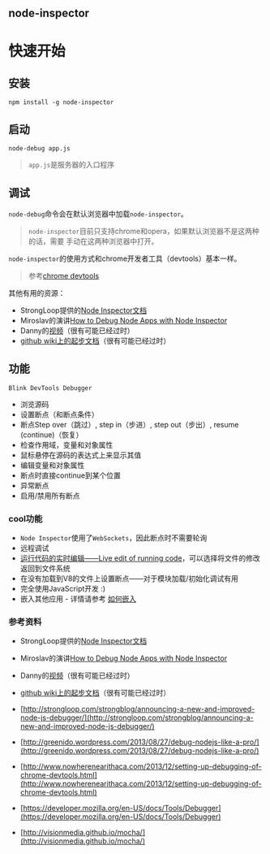 node-inspector---# 快速开始## 安装`npm install -g node-inspector`## 启动`node-debug app.js`> `app.js`是服务器的入口程序## 调试`node-debug`命令会在默认浏览器中加载`node-inspector`。> `node-inspector`目前只支持chrome和opera，如果默认浏览器不是这两种的话，需要> 手动在这两种浏览器中打开。`node-inspector`的使用方式和chrome开发者工具（devtools）基本一样。> 参考[chrome devtools](http://code.google.com/chrome/devtools/docs/scripts.html)其他有用的资源：* StrongLoop提供的[Node Inspector文档](http://docs.strongloop.com/display/DOC/Running+Node+Inspector)* Miroslav的演讲[How to Debug Node Apps with Node Inspector](https://vimeo.com/77870960)* Danny的[视频](http://www.youtube.com/view_play_list?p=A5216AC29A41EFA8)（很有可能已经过时）* [github wiki上的起步文档](http://github.com/node-inspector/node-inspector/wiki/Getting-Started---from-scratch)（很有可能已经过时）## 功能`Blink DevTools Debugger`* 浏览源码* 设置断点（和断点条件）* 断点Step over（跳过）, step in（步进）, step out（步出）, resume (continue)（恢复）* 检查作用域，变量和对象属性* 鼠标悬停在源码的表达式上来显示其值* 编辑变量和对象属性* 断点时直接continue到某个位置* 异常断点* 启用/禁用所有断点### cool功能* `Node Inspector`使用了`WebSockets`，因此断点时不需要轮询* 远程调试* [运行代码的实时编辑——Live edit of running code](http://github.com/node-inspector/node-inspector/wiki/LiveEdit)，可以选择将文件的修改返回到文件系统* 在没有加载到V8的文件上设置断点——对于模块加载/初始化调试有用* 完全使用JavaScript开发 :)* 嵌入其他应用 - 详情请参考 [如何嵌入](https://github.com/node-inspector/node-inspector/blob/master/docs/embedding.md)### 参考资料* StrongLoop提供的[Node Inspector文档](http://docs.strongloop.com/display/DOC/Running+Node+Inspector)* Miroslav的演讲[How to Debug Node Apps with Node Inspector](https://vimeo.com/77870960)* Danny的[视频](http://www.youtube.com/view_play_list?p=A5216AC29A41EFA8)（很有可能已经过时）* [github wiki上的起步文档](http://github.com/node-inspector/node-inspector/wiki/Getting-Started---from-scratch)（很有可能已经过时）* [http://strongloop.com/strongblog/announcing-a-new-and-improved-node-js-debugger/](http://strongloop.com/strongblog/announcing-a-new-and-improved-node-js-debugger/)* [http://greenido.wordpress.com/2013/08/27/debug-nodejs-like-a-pro/](http://greenido.wordpress.com/2013/08/27/debug-nodejs-like-a-pro/)* [http://www.nowherenearithaca.com/2013/12/setting-up-debugging-of-chrome-devtools.html](http://www.nowherenearithaca.com/2013/12/setting-up-debugging-of-chrome-devtools.html)* [https://developer.mozilla.org/en-US/docs/Tools/Debugger](https://developer.mozilla.org/en-US/docs/Tools/Debugger)* [http://visionmedia.github.io/mocha/](http://visionmedia.github.io/mocha/)